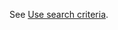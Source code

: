 <!-- markdownlint-disable-file MD041 -->
See [Use search criteria][1].

<!-- Referenced links -->
[1]: ../../../search-options/learn/search-criteria.md

